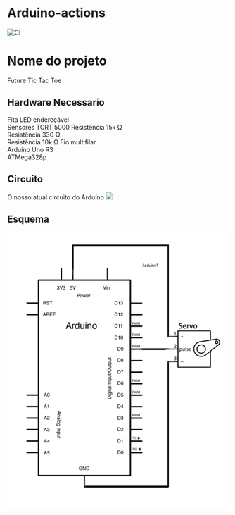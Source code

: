 # Arduino-actions
![CI](https://github.com/merc-epro/Arduino-actions/workflows/CI/badge.svg)

# Nome do projeto

Future Tic Tac Toe 

## Hardware Necessario
              
Fita LED endereçável            
Sensores TCRT 5000
Resistência 15k Ω                       
Resistência 330 Ω                  
Resistência 10k Ω 
Fio multifilar                     
Arduíno Uno R3                      
ATMega328p

## Circuito

O nosso atual circuito do Arduíno
 ![](doc/Captura.PNG)




## Esquema

![](doc/esquema.png)

